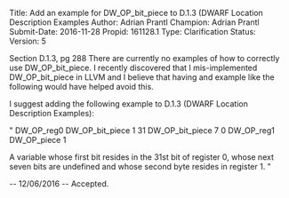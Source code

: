 Title:       Add an example for DW_OP_bit_piece to D.1.3 (DWARF Location Description Examples
Author:      Adrian Prantl
Champion:    Adrian Prantl
Submit-Date: 2016-11-28
Propid:      161128.1
Type:        Clarification
Status:      
Version:     5

Section D.1.3, pg 288
There are currently no examples of how to correctly use DW_OP_bit_piece.
I recently discovered that I mis-implemented DW_OP_bit_piece in LLVM and I believe that
having and example like the following would have helped avoid this.

I suggest adding the following example to D.1.3 (DWARF Location Description Examples):

"
DW_OP_reg0 DW_OP_bit_piece 1 31 DW_OP_bit_piece 7 0 DW_OP_reg1 DW_OP_piece 1

A variable whose first bit resides in the 31st bit of register 0, whose next 
seven bits are undefined and whose second byte resides in register 1.
"

-- 
12/06/2016 -- Accepted.
